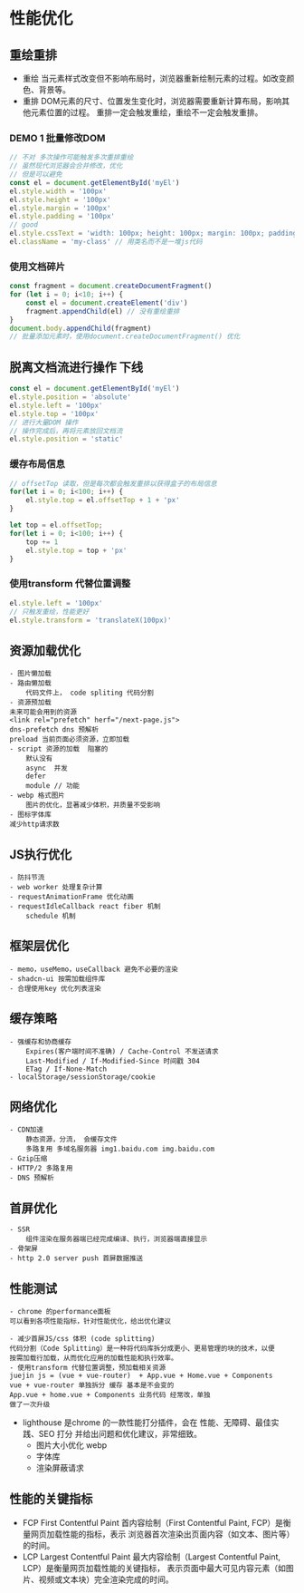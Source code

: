 # 性能优化

## 重绘重排

- 重绘
    当元素样式改变但不影响布局时，浏览器重新绘制元素的过程。如改变颜色、背景等。
- 重排
    DOM元素的尺寸、位置发生变化时，浏览器需要重新计算布局，影响其他元素位置的过程。
    重排一定会触发重绘，重绘不一定会触发重排。

### DEMO 1 批量修改DOM
```js
// 不对 多次操作可能触发多次重排重绘
// 虽然现代浏览器会合并修改，优化
// 但是可以避免
const el = document.getElementById('myEl')
el.style.width = '100px'
el.style.height = '100px'
el.style.margin = '100px'
el.style.padding = '100px'
// good
el.style.cssText = 'width: 100px; height: 100px; margin: 100px; padding: 100px;'
el.className = 'my-class' // 用类名而不是一堆js代码

```

### 使用文档碎片
```js
const fragment = document.createDocumentFragment()
for (let i = 0; i<10; i++) {
    const el = document.createElement('div')
    fragment.appendChild(el) // 没有重绘重排
}
document.body.appendChild(fragment) 
// 批量添加元素时，使用document.createDocumentFragment() 优化
```

## 脱离文档流进行操作 下线
```js
const el = document.getElementById('myEl')
el.style.position = 'absolute'
el.style.left = '100px'
el.style.top = '100px'
// 进行大量DOM 操作
// 操作完成后，再将元素放回文档流
el.style.position = 'static'
```

### 缓存布局信息
```js
// offsetTop 读取，但是每次都会触发重排以获得盒子的布局信息
for(let i = 0; i<100; i++) {
    el.style.top = el.offsetTop + 1 + 'px'
}

let top = el.offsetTop;
for(let i = 0; i<100; i++) {
    top += 1
    el.style.top = top + 'px'
}
```

### 使用transform 代替位置调整
```js
el.style.left = '100px'
// 只触发重绘，性能更好
el.style.transform = 'translateX(100px)'
```

## 资源加载优化
    - 图片懒加载
    - 路由懒加载
        代码文件上， code spliting 代码分割
    - 资源预加载
    未来可能会用到的资源
    <link rel="prefetch" herf="/next-page.js">
    dns-prefetch dns 预解析
    preload 当前页面必须资源，立即加载
    - script 资源的加载  阻塞的
        默认没有
        async  并发
        defer
        module // 功能
    - webp 格式图片
        图片的优化，显著减少体积，并质量不受影响
    - 图标字体库
    减少http请求数
## JS执行优化
    - 防抖节流
    - web worker 处理复杂计算
    - requestAnimationFrame 优化动画
    - requestIdleCallback react fiber 机制
        schedule 机制

## 框架层优化
    - memo，useMemo，useCallback 避免不必要的渲染
    - shadcn-ui 按需加载组件库
    - 合理使用key 优化列表渲染

## 缓存策略
    - 强缓存和协商缓存
        Expires(客户端时间不准确) / Cache-Control 不发送请求
        Last-Modified / If-Modified-Since 时间戳 304
        ETag / If-None-Match  
    - localStorage/sessionStorage/cookie
## 网络优化
    - CDN加速
        静态资源，分流， 会缓存文件
        多路复用 多域名服务器 img1.baidu.com img.baidu.com
    - Gzip压缩
    - HTTP/2 多路复用
    - DNS 预解析

## 首屏优化
    - SSR 
        组件渲染在服务器端已经完成编译、执行，浏览器端直接显示    
    - 骨架屏
    - http 2.0 server push 首屏数据推送

## 性能测试
    - chrome 的performance面板
    可以看到各项性能指标，针对性能优化，给出优化建议

    - 减少首屏JS/css 体积 (code splitting)
    代码分割（Code Splitting）是一种将代码库拆分成更小、更易管理的块的技术，以便
    按需加载行加载，从而优化应用的加载性能和执行效率。
    - 使用transform 代替位置调整，预加载相关资源
    juejin js = (vue + vue-router)  + App.vue + Home.vue + Components
    vue + vue-router 单独拆分 缓存 基本是不会变的
    App.vue + home.vue + Components 业务代码 经常改，单独
    做了一次升级

- lighthouse
    是chrome 的一款性能打分插件，会在 性能、无障碍、最佳实践、SEO 打分
    并给出问题和优化建议，非常细致。
    - 图片大小优化 webp
    - 字体库
    - 渲染屏蔽请求

## 性能的关键指标
- FCP First Contentful Paint
    首内容绘制（First Contentful Paint, FCP）是衡量网页加载性能的指标，表示
    浏览器首次渲染出页面内容（如文本、图片等）的时间。
- LCP Largest Contentful Paint
    最大内容绘制（Largest Contentful Paint, LCP）是衡量网页加载性能的关键指标，
    表示页面中最大可见内容元素（如图片、视频或文本块）完全渲染完成的时间。
